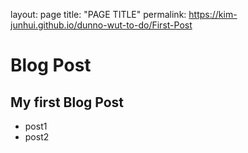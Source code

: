 layout: page
title: "PAGE TITLE"
permalink: https://kim-junhui.github.io/dunno-wut-to-do/First-Post

# Blog Post
## My first Blog Post
* post1
* post2
